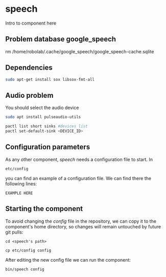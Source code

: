 


# speech
Intro to component here

## Problem database google_speech

rm /home/robolab/.cache/google_speech/google_speech-cache.sqlite

## Dependencies
```bash
sudo apt-get install sox libsox-fmt-all
```

## Audio problem
You should select the audio device 

```bash
sudo apt install pulseaudio-utils

pactl list short sinks #devices list
pactl set-default-sink <DEVICE_ID>
```


## Configuration parameters
As any other component, *speech* needs a configuration file to start. In
```
etc/config
```
you can find an example of a configuration file. We can find there the following lines:
```
EXAMPLE HERE
```

## Starting the component
To avoid changing the *config* file in the repository, we can copy it to the component's home directory, so changes will remain untouched by future git pulls:

```
cd <speech's path> 
```
```
cp etc/config config
```

After editing the new config file we can run the component:

```
bin/speech config
```
